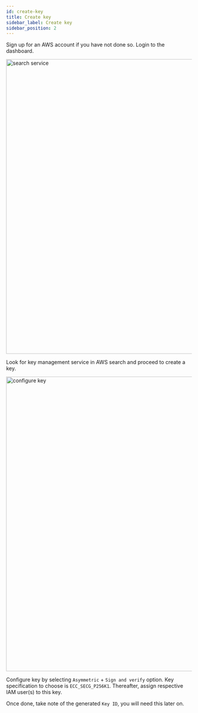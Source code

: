 ```yaml
---
id: create-key
title: Create key
sidebar_label: Create key
sidebar_position: 2
---
```


Sign up for an AWS account if you have not done so. Login to the dashboard.

<img src="/docs/advanced/aws-kms/create-key-01.png" alt="search service" width="800" class="my-4" />

Look for key management service in AWS search and proceed to create a key.

<img src="/docs/advanced/aws-kms/create-key-02.png" alt="configure key" width="800" class="my-4" />

Configure key by selecting `Asymmetric` + `Sign and verify` option. Key specification to choose is `ECC_SECG_P256K1`. Thereafter, assign respective IAM user(s) to this key.

Once done, take note of the generated `Key ID`, you will need this later on.
